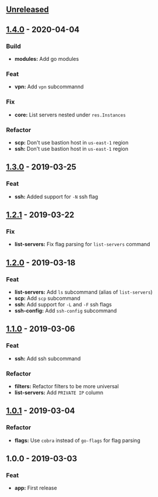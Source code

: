 <a name="unreleased"></a>
## [Unreleased]


<a name="1.4.0"></a>
## [1.4.0] - 2020-04-04
### Build
- **modules:** Add go modules

### Feat
- **vpn:** Add `vpn` subcommannd

### Fix
- **core:** List servers nested under `res.Instances`

### Refactor
- **scp:** Don't use bastion host in `us-east-1` region
- **ssh:** Don't use bastion host in `us-east-1` region


<a name="1.3.0"></a>
## [1.3.0] - 2019-03-25
### Feat
- **ssh:** Added support for `-N` ssh flag


<a name="1.2.1"></a>
## [1.2.1] - 2019-03-22
### Fix
- **list-servers:** Fix flag parsing for `list-servers` command


<a name="1.2.0"></a>
## [1.2.0] - 2019-03-18
### Feat
- **list-servers:** Add `ls` subcommand (alias of `list-servers`)
- **scp:** Add `scp` subcommand
- **ssh:** Add support for `-L` and `-F` ssh flags
- **ssh-config:** Add `ssh-config` subcommand


<a name="1.1.0"></a>
## [1.1.0] - 2019-03-06
### Feat
- **ssh:** Add ssh subcommand

### Refactor
- **filters:** Refactor filters to be more universal
- **list-servers:** Add `PRIVATE IP` column


<a name="1.0.1"></a>
## [1.0.1] - 2019-03-04
### Refactor
- **flags:** Use `cobra` instead of `go-flags` for flag parsing


<a name="1.0.0"></a>
## 1.0.0 - 2019-03-03
### Feat
- **app:** First release


[Unreleased]: https://github.com/gr00by87/fst/compare/1.4.0...HEAD
[1.4.0]: https://github.com/gr00by87/fst/compare/1.3.0...1.4.0
[1.3.0]: https://github.com/gr00by87/fst/compare/1.2.1...1.3.0
[1.2.1]: https://github.com/gr00by87/fst/compare/1.2.0...1.2.1
[1.2.0]: https://github.com/gr00by87/fst/compare/1.1.0...1.2.0
[1.1.0]: https://github.com/gr00by87/fst/compare/1.0.1...1.1.0
[1.0.1]: https://github.com/gr00by87/fst/compare/1.0.0...1.0.1
